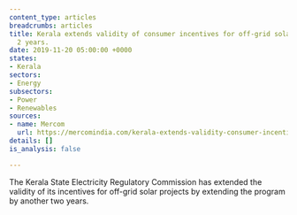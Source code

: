 ```yaml
---
content_type: articles
breadcrumbs: articles
title: Kerala extends validity of consumer incentives for off-grid solar systems by
  2 years.
date: 2019-11-20 05:00:00 +0000
states:
- Kerala
sectors:
- Energy
subsectors:
- Power
- Renewables
sources:
- name: Mercom
  url: https://mercomindia.com/kerala-extends-validity-consumer-incentives-off-grid-solar/
details: []
is_analysis: false

---
```

The Kerala State Electricity Regulatory Commission has extended the validity of its incentives for off-grid solar projects by extending the program by another two years.